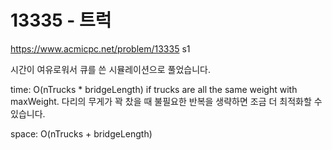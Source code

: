 # 13335 - 트럭

<https://www.acmicpc.net/problem/13335> s1

시간이 여유로워서 큐를 쓴 시뮬레이션으로 풀었습니다.

time: O(nTrucks * bridgeLength) if trucks are all the same weight with maxWeight.
다리의 무게가 꽉 찼을 때 불필요한 반복을 생략하면 조금 더 최적화할 수 있습니다.

space: O(nTrucks + bridgeLength)
